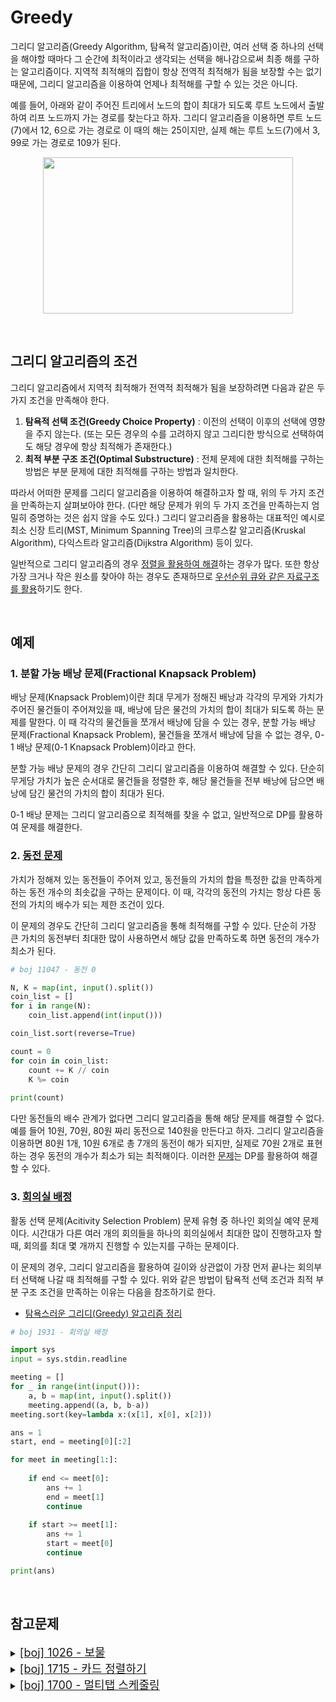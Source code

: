 # Greedy

그리디 알고리즘(Greedy Algorithm, 탐욕적 알고리즘)이란, 여러 선택 중 하나의 선택을 해야할 때마다 그 순간에 최적이라고 생각되는 선택을 해나감으로써 최종 해를 구하는 알고리즘이다. 지역적 최적해의 집합이 항상 전역적 최적해가 됨을 보장할 수는 없기 때문에, 그리디 알고리즘을 이용하여 언제나 최적해를 구할 수 있는 것은 아니다. 

예를 들어, 아래와 같이 주어진 트리에서 노드의 합이 최대가 되도록 루트 노드에서 출발하여 리프 노드까지 가는 경로를 찾는다고 하자. 그리디 알고리즘을 이용하면 루트 노드(7)에서 12, 6으로 가는 경로로 이 때의 해는 25이지만, 실제 해는 루트 노드(7)에서 3, 99로 가는 경로로 109가 된다.

<p align="center">
    <img src="https://upload.wikimedia.org/wikipedia/commons/8/8c/Greedy-search-path-example.gif" width="400" height="250">
</p>

<br>

## 그리디 알고리즘의 조건

그리디 알고리즘에서 지역적 최적해가 전역적 최적해가 됨을 보장하려면 다음과 같은 두 가지 조건을 만족해야 한다.

1. **탐욕적 선택 조건(Greedy Choice Property)** : 이전의 선택이 이후의 선택에 영향을 주지 않는다. (또는 모든 경우의 수를 고려하지 않고 그리디한 방식으로 선택하여도 해당 경우에 항상 최적해가 존재한다.)
2. **최적 부분 구조 조건(Optimal Substructure)** : 전체 문제에 대한 최적해를 구하는 방법은 부분 문제에 대한 최적해를 구하는 방법과 일치한다.

따라서 어떠한 문제를 그리디 알고리즘을 이용하여 해결하고자 할 때, 위의 두 가지 조건을 만족하는지 살펴보아야 한다. (다만 해당 문제가 위의 두 가지 조건을 만족하는지 엄밀히 증명하는 것은 쉽지 않을 수도 있다.)  그리디 알고리즘을 활용하는 대표적인 예시로 최소 신장 트리(MST, Minimum Spanning Tree)의 크루스칼 알고리즘(Kruskal Algorithm), 다익스트라 알고리즘(Dijkstra Algorithm) 등이 있다.

일반적으로 그리디 알고리즘의 경우 <u>정렬을 활용하여 해결</u>하는 경우가 많다. 또한 항상 가장 크거나 작은 원소를 찾아야 하는 경우도 존재하므로 <u>우선순위 큐와 같은 자료구조를 활용</u>하기도 한다.

<br>

## 예제

### 1. 분할 가능 배낭 문제(Fractional Knapsack Problem) 

배낭 문제(Knapsack Problem)이란 최대 무게가 정해진 배낭과 각각의 무게와 가치가 주어진 물건들이 주어져있을 때, 배낭에 담은 물건의 가치의 합이 최대가 되도록 하는 문제를 말한다. 이 때 각각의 물건들을 쪼개서 배낭에 담을 수 있는 경우, 분할 가능 배낭 문제(Fractional Knapsack Problem), 물건들을 쪼개서 배낭에 담을 수 없는 경우, 0-1 배낭 문제(0-1 Knapsack Problem)이라고 한다.

분할 가능 배낭 문제의 경우 간단히 그리디 알고리즘을 이용하여 해결할 수 있다. 단순히 무게당 가치가 높은 순서대로 물건들을 정렬한 후, 해당 물건들을 전부 배낭에 담으면 배낭에 담긴 물건의 가치의 합이 최대가 된다.

0-1 배낭 문제는 그리디 알고리즘으로 최적해를 찾을 수 없고, 일반적으로 DP를 활용하여 문제를 해결한다.

### 2. [동전 문제](https://www.acmicpc.net/problem/11047)

가치가 정해져 있는 동전들이 주어져 있고, 동전들의 가치의 합을 특정한 값을 만족하게 하는 동전 개수의 최솟값을 구하는 문제이다. 이 때, 각각의 동전의 가치는 항상 다른 동전의 가치의 배수가 되는 제한 조건이 있다. 

이 문제의 경우도 간단히 그리디 알고리즘을 통해 최적해를 구할 수 있다. 단순히 가장 큰 가치의 동전부터 최대한 많이 사용하면서 해당 값을 만족하도록 하면 동전의 개수가 최소가 된다.

```python
# boj 11047 - 동전 0

N, K = map(int, input().split())
coin_list = []
for i in range(N):
    coin_list.append(int(input()))

coin_list.sort(reverse=True)

count = 0
for coin in coin_list:
    count += K // coin
    K %= coin
    
print(count)
```

다만 동전들의 배수 관계가 없다면 그리디 알고리즘을 통해 해당 문제를 해결할 수 없다. 예를 들어 10원, 70원, 80원 짜리 동전으로 140원을 만든다고 하자. 그리디 알고리즘을 이용하면 80원  1개, 10원 6개로 총 7개의 동전이 해가 되지만, 실제로 70원 2개로 표현하는 경우 동전의 개수가 최소가 되는 최적해이다. 이러한 [문제](https://www.acmicpc.net/problem/2293)는 DP를 활용하여 해결할 수 있다.

### 3. [회의실 배정](https://www.acmicpc.net/problem/1931)

활동 선택 문제(Acitivity Selection Problem) 문제 유형 중 하나인 회의실 예약 문제이다. 시간대가 다른 여러 개의 회의들을 하나의 회의실에서 최대한 많이 진행하고자 할 때, 회의를 최대 몇 개까지 진행할 수 있는지를 구하는 문제이다. 

이 문제의 경우, 그리디 알고리즘을 활용하여 길이와 상관없이 가장 먼저 끝나는 회의부터 선택해 나갈 때 최적해를 구할 수 있다. 위와 같은 방법이 탐욕적 선택 조건과 최적 부분 구조 조건을 만족하는 이유는 다음을 참조하기로 한다. 

- [탐욕스러운 그리디(Greedy) 알고리즘 정리](https://loosie.tistory.com/515)

```python
# boj 1931 - 회의실 배정

import sys
input = sys.stdin.readline

meeting = []
for _ in range(int(input())):
    a, b = map(int, input().split())
    meeting.append((a, b, b-a))
meeting.sort(key=lambda x:(x[1], x[0], x[2]))

ans = 1
start, end = meeting[0][:2]

for meet in meeting[1:]:
    
    if end <= meet[0]:
        ans += 1
        end = meet[1]
        continue
        
    if start >= meet[1]:
        ans += 1
        start = meet[0]
        continue

print(ans)
```

<br>

## 참고문제

<details>
<summary><u><font size="+1"><a href="https://www.acmicpc.net/problem/1026">[boj] 1026 - 보물</a></font></u></summary>

\- 재배열 부등식 참조 (작은 것은 작은 것끼리, 큰 것은 큰 것끼리 붙여놓을 때 최댓값을, 그 반대일 때 최솟값을 갖는다.) </br>
\- <a href="https://github.com/cgvvxx/PS/blob/master/boj/boj_1026.py">[Python]</a>
</details>

<details>
<summary><u><font size="+1"><a href="https://www.acmicpc.net/problem/1715">[boj] 1715 - 카드 정렬하기</a></font></u></summary>

\- 우선순위 큐(heap)을 활용하여 각 카드를 우선 순위 큐에 삽입하고 가장 작은 카드부터 2장씩 꺼냄(pop) </br>
\- 꺼낸 카드를 합친 후 우선순위 큐에 삽입하는 과정을 반복 </br>
\- ※ N=1인 경우, 0을 출력해야 함! </br>
\- <a href="https://github.com/cgvvxx/PS/blob/master/boj/boj_1715.py">[Python]</a>
</details>

<details>
<summary><u><font size="+1"><a href="https://www.acmicpc.net/problem/1700">[boj] 1700 - 멀티탭 스케줄링</a></font></u></summary>

\- 그리디하게 현재 사용중인 전기용품 중 가장 마지막에 사용하는 전기용품을 플러그에서 제거하는 방식으로 진행</br>
\- <a href="https://github.com/cgvvxx/PS/blob/master/boj/boj_1700.py">[Python]</a>
</details>

